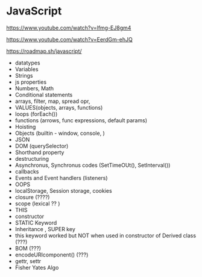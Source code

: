 # JavaScript

https://www.youtube.com/watch?v=lfmg-EJ8gm4


https://www.youtube.com/watch?v=EerdGm-ehJQ


https://roadmap.sh/javascript/



* datatypes
* Variables
* Strings
* js properties
* Numbers, Math
* Conditional statements
* arrays, filter, map, spread opr, 
* VALUES(objects, arrays, functions)
* loops (forEach())
* functions (arrows, func expressions, default params)
* Hoisting
* Objects (builtin - window, console, )
* JSON
* DOM (querySelector)
* Shorthand property
* destructuring
* Asynchronus, Synchronus codes (SetTimeOUt(), SetInterval())
* callbacks
* Events and Event handlers (listeners)
* OOPS
* localStorage, Session storage, cookies
* closure (????)
* scope (lexical ?? )
* THIS
* constructor
* STATIC Keyword
* Inheritance , SUPER key
* this keyword worked but NOT when used in constructor of Derived class (???)
* BOM (???)
* encodeURIcomponent() (???)
* gettr, settr
* Fisher Yates Algo








